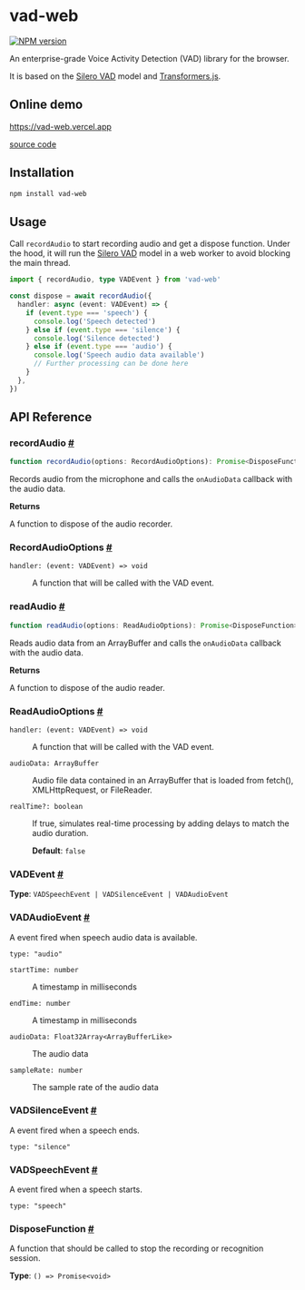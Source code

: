 # vad-web

[![NPM version](https://img.shields.io/npm/v/vad-web?color=a1b858)](https://www.npmjs.com/package/vad-web)

An enterprise-grade Voice Activity Detection (VAD) library for the browser.

It is based on the [Silero VAD](https://github.com/snakers4/silero-vad) model
and [Transformers.js](https://github.com/huggingface/transformers.js).

## Online demo

https://vad-web.vercel.app

[source
code](https://github.com/ocavue/vad-web/tree/master/examples/with-vite)

## Installation

```bash
npm install vad-web
```

## Usage

Call `recordAudio` to start recording audio and get a dispose function. Under
the hood, it will run the [Silero
VAD](https://github.com/snakers4/silero-vad) model in a web worker to avoid
blocking the main thread.

```ts
import { recordAudio, type VADEvent } from 'vad-web'

const dispose = await recordAudio({
  handler: async (event: VADEvent) => {
    if (event.type === 'speech') {
      console.log('Speech detected')
    } else if (event.type === 'silence') {
      console.log('Silence detected')
    } else if (event.type === 'audio') {
      console.log('Speech audio data available')
      // Further processing can be done here
    }
  },
})
```

## API Reference

### recordAudio <a id="record-audio" href="#record-audio">#</a>

```ts
function recordAudio(options: RecordAudioOptions): Promise<DisposeFunction>
```

Records audio from the microphone and calls the `onAudioData` callback with the audio data.

**Returns**

A function to dispose of the audio recorder.

### RecordAudioOptions <a id="record-audio-options" href="#record-audio-options">#</a>

<dl>

<dt>

`handler: (event: VADEvent) => void`

</dt>

<dd>

A function that will be called with the VAD event.

</dd>

</dl>

### readAudio <a id="read-audio" href="#read-audio">#</a>

```ts
function readAudio(options: ReadAudioOptions): Promise<DisposeFunction>
```

Reads audio data from an ArrayBuffer and calls the `onAudioData` callback with the audio data.

**Returns**

A function to dispose of the audio reader.

### ReadAudioOptions <a id="read-audio-options" href="#read-audio-options">#</a>

<dl>

<dt>

`handler: (event: VADEvent) => void`

</dt>

<dd>

A function that will be called with the VAD event.

</dd>

<dt>

`audioData: ArrayBuffer`

</dt>

<dd>

Audio file data contained in an ArrayBuffer that is loaded from fetch(), XMLHttpRequest, or FileReader.

</dd>

<dt>

`realTime?: boolean`

</dt>

<dd>

If true, simulates real-time processing by adding delays to match the audio duration.

**Default**: `false`

</dd>

</dl>

### VADEvent <a id="vad-event" href="#vad-event">#</a>

**Type**: `VADSpeechEvent | VADSilenceEvent | VADAudioEvent`

### VADAudioEvent <a id="vad-audio-event" href="#vad-audio-event">#</a>

A event fired when speech audio data is available.

<dl>

<dt>

`type: "audio"`

</dt>

<dd>

</dd>

<dt>

`startTime: number`

</dt>

<dd>

A timestamp in milliseconds

</dd>

<dt>

`endTime: number`

</dt>

<dd>

A timestamp in milliseconds

</dd>

<dt>

`audioData: Float32Array<ArrayBufferLike>`

</dt>

<dd>

The audio data

</dd>

<dt>

`sampleRate: number`

</dt>

<dd>

The sample rate of the audio data

</dd>

</dl>

### VADSilenceEvent <a id="vad-silence-event" href="#vad-silence-event">#</a>

A event fired when a speech ends.

<dl>

<dt>

`type: "silence"`

</dt>

<dd>

</dd>

</dl>

### VADSpeechEvent <a id="vad-speech-event" href="#vad-speech-event">#</a>

A event fired when a speech starts.

<dl>

<dt>

`type: "speech"`

</dt>

<dd>

</dd>

</dl>

### DisposeFunction <a id="dispose-function" href="#dispose-function">#</a>

A function that should be called to stop the recording or recognition session.

**Type**: `() => Promise<void>`
